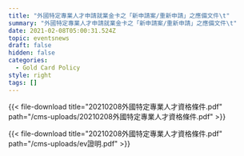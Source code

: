 ```yaml
---
title: "外國特定專業人才申請就業金卡之「新申請案/重新申請」之應備文件\t"
summary: "外國特定專業人才申請就業金卡之「新申請案/重新申請」之應備文件\t"
date: 2021-02-08T05:00:31.524Z
topic: eventsnews
draft: false
hidden: false
categories:
  - Gold Card Policy
style: right
tags: []
---
```

{{< file-download title="20210208外國特定專業人才資格條件.pdf" path="/cms-uploads/20210208外國特定專業人才資格條件.pdf" >}}



{{< file-download title="20210208外國特定專業人才資格條件.pdf" path="/cms-uploads/ev證明.pdf" >}}